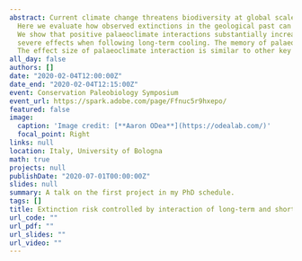```yaml
---
abstract: Current climate change threatens biodiversity at global scales. Assessing the extinction risk from climate drivers is a major goal of conservation science. Few studies, however, include a long-term perspective into assessments. 
  Here we evaluate how observed extinctions in the geological past can be predicted from the interaction of short-term climate change with long-term temperature trends. 
  We show that positive palaeoclimate interactions substantially increase the extinction risk of terrestrial and marine genera for most fossil clades. Warming on top of longterm warming trends increases extinction risk, whereas a warming pulse has less
  severe effects when following long-term cooling. The memory of palaeoclimate interactions varies among fossil clades but can be up to 60 myr long. 
  The effect size of palaeoclimate interaction is similar to other key factors such as geographic range, abundance, or clade membership. Insights arising from this previously unknown driver of extinction risk might attenuate recent predictions of climatechange induced biodiversity loss.
all_day: false
authors: []
date: "2020-02-04T12:00:00Z"
date_end: "2020-02-04T12:15:00Z"
event: Conservation Paleobiology Symposium
event_url: https://spark.adobe.com/page/Ffnuc5r9hxepo/
featured: false
image:
  caption: 'Image credit: [**Aaron ODea**](https://odealab.com/)'
  focal_point: Right
links: null
location: Italy, University of Bologna
math: true
projects: null
publishDate: "2020-07-01T00:00:00Z"
slides: null
summary: A talk on the first project in my PhD schedule.
tags: []
title: Extinction risk controlled by interaction of long-term and short-term climate change.
url_code: ""
url_pdf: ""
url_slides: ""
url_video: ""
---
```




